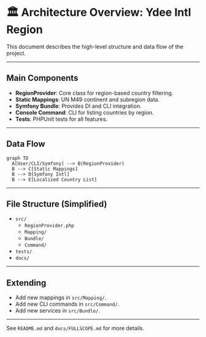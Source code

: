 # 🏛️ Architecture Overview: Ydee Intl Region

This document describes the high-level structure and data flow of the project.

---

## Main Components

- **RegionProvider**: Core class for region-based country filtering.
- **Static Mappings**: UN M49 continent and subregion data.
- **Symfony Bundle**: Provides DI and CLI integration.
- **Console Command**: CLI for listing countries by region.
- **Tests**: PHPUnit tests for all features.

---

## Data Flow

```mermaid
graph TD
  A[User/CLI/Symfony] --> B(RegionProvider)
  B --> C[Static Mappings]
  B --> D[Symfony Intl]
  B --> E[Localized Country List]
```

---

## File Structure (Simplified)

- `src/`
  - `RegionProvider.php`
  - `Mapping/`
  - `Bundle/`
  - `Command/`
- `tests/`
- `docs/`

---

## Extending
- Add new mappings in `src/Mapping/`.
- Add new CLI commands in `src/Command/`.
- Add new services in `src/Bundle/`.

---

See `README.md` and `docs/FULLSCOPE.md` for more details. 